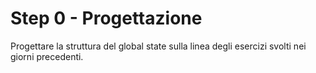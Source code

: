 # Step  0 - Progettazione

Progettare la struttura del global state sulla linea degli esercizi svolti nei giorni precedenti.


